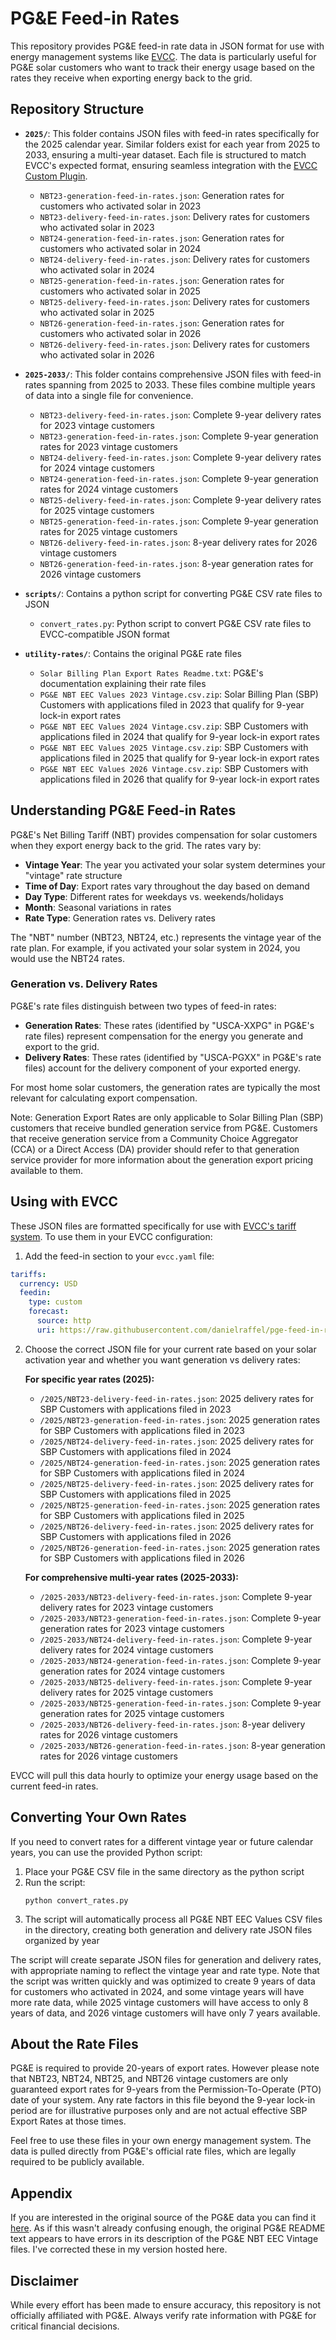 # PG&E Feed-in Rates

This repository provides PG&E feed-in rate data in JSON format for use with energy management systems like [EVCC](https://evcc.io). The data is particularly useful for PG&E solar customers who want to track their energy usage based on the rates they receive when exporting energy back to the grid.

## Repository Structure

- **`2025/`**: This folder contains JSON files with feed-in rates specifically for the 2025 calendar year. Similar folders exist for each year from 2025 to 2033, ensuring a multi-year dataset. Each file is structured to match EVCC's expected format, ensuring seamless integration with the [EVCC Custom Plugin](https://docs.evcc.io/en/docs/tariffs#custom-plugin).
  - `NBT23-generation-feed-in-rates.json`: Generation rates for customers who activated solar in 2023
  - `NBT23-delivery-feed-in-rates.json`: Delivery rates for customers who activated solar in 2023
  - `NBT24-generation-feed-in-rates.json`: Generation rates for customers who activated solar in 2024
  - `NBT24-delivery-feed-in-rates.json`: Delivery rates for customers who activated solar in 2024
  - `NBT25-generation-feed-in-rates.json`: Generation rates for customers who activated solar in 2025
  - `NBT25-delivery-feed-in-rates.json`: Delivery rates for customers who activated solar in 2025
  - `NBT26-generation-feed-in-rates.json`: Generation rates for customers who activated solar in 2026
  - `NBT26-delivery-feed-in-rates.json`: Delivery rates for customers who activated solar in 2026

- **`2025-2033/`**: This folder contains comprehensive JSON files with feed-in rates spanning from 2025 to 2033. These files combine multiple years of data into a single file for convenience.
  - `NBT23-delivery-feed-in-rates.json`: Complete 9-year delivery rates for 2023 vintage customers
  - `NBT23-generation-feed-in-rates.json`: Complete 9-year generation rates for 2023 vintage customers
  - `NBT24-delivery-feed-in-rates.json`: Complete 9-year delivery rates for 2024 vintage customers
  - `NBT24-generation-feed-in-rates.json`: Complete 9-year generation rates for 2024 vintage customers
  - `NBT25-delivery-feed-in-rates.json`: Complete 9-year delivery rates for 2025 vintage customers
  - `NBT25-generation-feed-in-rates.json`: Complete 9-year generation rates for 2025 vintage customers
  - `NBT26-delivery-feed-in-rates.json`: 8-year delivery rates for 2026 vintage customers
  - `NBT26-generation-feed-in-rates.json`: 8-year generation rates for 2026 vintage customers

- **`scripts/`**: Contains a python script for converting PG&E CSV rate files to JSON
  - `convert_rates.py`: Python script to convert PG&E CSV rate files to EVCC-compatible JSON format

- **`utility-rates/`**: Contains the original PG&E rate files
  - `Solar Billing Plan Export Rates Readme.txt`: PG&E's documentation explaining their rate files
  - `PG&E NBT EEC Values 2023 Vintage.csv.zip`: Solar Billing Plan (SBP) Customers with applications filed in 2023 that qualify for 9-year lock-in export rates
  - `PG&E NBT EEC Values 2024 Vintage.csv.zip`: SBP Customers with applications filed in 2024 that qualify for 9-year lock-in export rates
  - `PG&E NBT EEC Values 2025 Vintage.csv.zip`: SBP Customers with applications filed in 2025 that qualify for 9-year lock-in export rates
  - `PG&E NBT EEC Values 2026 Vintage.csv.zip`: SBP Customers with applications filed in 2026 that qualify for 9-year lock-in export rates

## Understanding PG&E Feed-in Rates

PG&E's Net Billing Tariff (NBT) provides compensation for solar customers when they export energy back to the grid. The rates vary by:

- **Vintage Year**: The year you activated your solar system determines your "vintage" rate structure
- **Time of Day**: Export rates vary throughout the day based on demand
- **Day Type**: Different rates for weekdays vs. weekends/holidays
- **Month**: Seasonal variations in rates
- **Rate Type**: Generation rates vs. Delivery rates

The "NBT" number (NBT23, NBT24, etc.) represents the vintage year of the rate plan. For example, if you activated your solar system in 2024, you would use the NBT24 rates.

### Generation vs. Delivery Rates

PG&E's rate files distinguish between two types of feed-in rates:

- **Generation Rates**: These rates (identified by "USCA-XXPG" in PG&E's rate files) represent compensation for the energy you generate and export to the grid.
- **Delivery Rates**: These rates (identified by "USCA-PGXX" in PG&E's rate files) account for the delivery component of your exported energy.

For most home solar customers, the generation rates are typically the most relevant for calculating export compensation.

Note: Generation Export Rates are only applicable to Solar Billing Plan (SBP) customers that receive bundled generation service from PG&E. Customers that receive generation service from a Community Choice Aggregator (CCA) or a Direct Access (DA) provider should refer to that generation service provider for more information about the generation export pricing available to them.

## Using with EVCC

These JSON files are formatted specifically for use with [EVCC's tariff system](https://docs.evcc.io/en/docs/tariffs). To use them in your EVCC configuration:

1. Add the feed-in section to your `evcc.yaml` file:

```yaml
tariffs:
  currency: USD
  feedin:
    type: custom
    forecast:
      source: http
      uri: https://raw.githubusercontent.com/danielraffel/pge-feed-in-rates/refs/heads/main/2025/NBT24-generation-feed-in-rates.json
```

2. Choose the correct JSON file for your current rate based on your solar activation year and whether you want generation vs delivery rates:
   
   **For specific year rates (2025):**
   * `/2025/NBT23-delivery-feed-in-rates.json`: 2025 delivery rates for SBP Customers with applications filed in 2023
   * `/2025/NBT23-generation-feed-in-rates.json`: 2025 generation rates for SBP Customers with applications filed in 2023
   * `/2025/NBT24-delivery-feed-in-rates.json`: 2025 delivery rates for SBP Customers with applications filed in 2024
   * `/2025/NBT24-generation-feed-in-rates.json`: 2025 generation rates for SBP Customers with applications filed in 2024
   * `/2025/NBT25-delivery-feed-in-rates.json`: 2025 delivery rates for SBP Customers with applications filed in 2025
   * `/2025/NBT25-generation-feed-in-rates.json`: 2025 generation rates for SBP Customers with applications filed in 2025
   * `/2025/NBT26-delivery-feed-in-rates.json`: 2025 delivery rates for SBP Customers with applications filed in 2026
   * `/2025/NBT26-generation-feed-in-rates.json`: 2025 generation rates for SBP Customers with applications filed in 2026
   
   **For comprehensive multi-year rates (2025-2033):**
   * `/2025-2033/NBT23-delivery-feed-in-rates.json`: Complete 9-year delivery rates for 2023 vintage customers
   * `/2025-2033/NBT23-generation-feed-in-rates.json`: Complete 9-year generation rates for 2023 vintage customers
   * `/2025-2033/NBT24-delivery-feed-in-rates.json`: Complete 9-year delivery rates for 2024 vintage customers
   * `/2025-2033/NBT24-generation-feed-in-rates.json`: Complete 9-year generation rates for 2024 vintage customers
   * `/2025-2033/NBT25-delivery-feed-in-rates.json`: Complete 9-year delivery rates for 2025 vintage customers
   * `/2025-2033/NBT25-generation-feed-in-rates.json`: Complete 9-year generation rates for 2025 vintage customers
   * `/2025-2033/NBT26-delivery-feed-in-rates.json`: 8-year delivery rates for 2026 vintage customers
   * `/2025-2033/NBT26-generation-feed-in-rates.json`: 8-year generation rates for 2026 vintage customers

EVCC will pull this data hourly to optimize your energy usage based on the current feed-in rates.

## Converting Your Own Rates

If you need to convert rates for a different vintage year or future calendar years, you can use the provided Python script:

1. Place your PG&E CSV file in the same directory as the python script
2. Run the script:
   ```
   python convert_rates.py
   ```
3. The script will automatically process all PG&E NBT EEC Values CSV files in the directory, creating both generation and delivery rate JSON files organized by year

The script will create separate JSON files for generation and delivery rates, with appropriate naming to reflect the vintage year and rate type. Note that the script was written quickly and was optimized to create 9 years of data for customers who activated in 2024, and some vintage years will have more rate data, while 2025 vintage customers will have access to only 8 years of data, and 2026 vintage customers will have only 7 years available.

## About the Rate Files

PG&E is required to provide 20-years of export rates. However please note that NBT23, NBT24, NBT25, and NBT26 vintage customers are only guaranteed export rates for 9-years from the Permission-To-Operate (PTO) date of your system. Any rate factors in this file beyond the 9-year lock-in period are for illustrative purposes only and are not actual effective SBP Export Rates at those times. 

Feel free to use these files in your own energy management system. The data is pulled directly from PG&E's official rate files, which are legally required to be publicly available.

## Appendix

If you are interested in the original source of the PG&E data you can find it [here](https://www.pge.com/assets/pge/docs/vanities/PGE-Solar-Billing-Plan-Export-Rates.zip). As if this wasn't already confusing enough, the original PG&E README text appears to have errors in its description of the PG&E NBT EEC Vintage files. I've corrected these in my version hosted here.

## Disclaimer

While every effort has been made to ensure accuracy, this repository is not officially affiliated with PG&E. Always verify rate information with PG&E for critical financial decisions.
